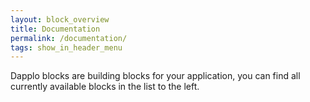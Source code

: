```yaml
---
layout: block_overview
title: Documentation
permalink: /documentation/
tags: show_in_header_menu
---
```


Dapplo blocks are building blocks for your application, you can find all currently available blocks in the list to the left.